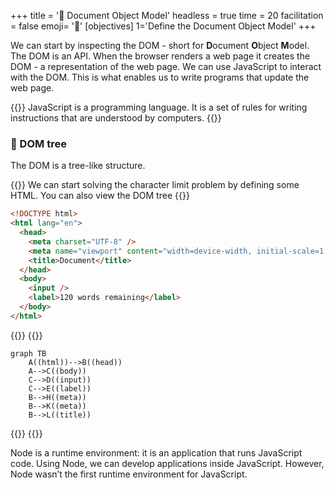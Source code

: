 +++
title = '🌲 Document Object Model'
headless = true
time = 20
facilitation = false
emoji= '🧩'
[objectives]
    1='Define the Document Object Model'
+++

We can start by inspecting the DOM - short for **D**ocument **O**bject **M**odel. The DOM is an API.
When the browser renders a web page it creates the DOM - a representation of the web page. We can use JavaScript to interact with the DOM. This is what enables us to write programs that update the web page.

{{<note type="tip" title="recall">}}
JavaScript is a programming language. It is a set of rules for writing instructions that are understood by computers.
{{</note>}}

### 🌳 DOM tree

The DOM is a tree-like structure.

{{<tabs name="dom-html">}}
We can start solving the character limit problem by defining some HTML.
You can also view the DOM tree
{{<tab name="html">}}

```html
<!DOCTYPE html>
<html lang="en">
  <head>
    <meta charset="UTF-8" />
    <meta name="viewport" content="width=device-width, initial-scale=1.0" />
    <title>Document</title>
  </head>
  <body>
    <input />
    <label>120 words remaining</label>
  </body>
</html>
```

{{</tab>}}
{{<tab name="🌴 dom tree">}}

```mermaid
graph TB
    A((html))-->B((head))
    A-->C((body))
    C-->D((input))
    C-->E((label))
    B-->H((meta))
    B-->K((meta))
    B-->L((title))
```

{{</tab>}}
{{</tabs>}}

Node is a runtime environment: it is an application that runs JavaScript code. Using Node, we can develop applications inside JavaScript. However, Node wasn’t the first runtime environment for JavaScript.
